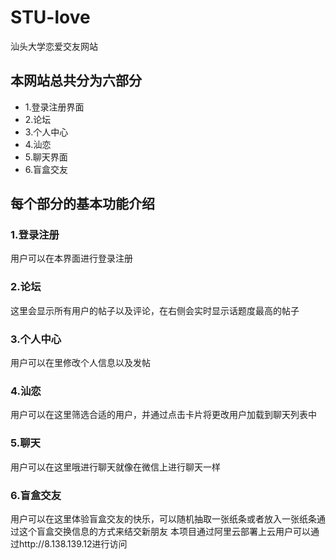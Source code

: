 # STU-love
汕头大学恋爱交友网站
## 本网站总共分为六部分
 - 1.登录注册界面
 - 2.论坛
 - 3.个人中心
 - 4.汕恋
 - 5.聊天界面
 - 6.盲盒交友
## 每个部分的基本功能介绍
### 1.登录注册
用户可以在本界面进行登录注册
### 2.论坛
这里会显示所有用户的帖子以及评论，在右侧会实时显示话题度最高的帖子
### 3.个人中心
用户可以在里修改个人信息以及发帖
### 4.汕恋
用户可以在这里筛选合适的用户，并通过点击卡片将更改用户加载到聊天列表中
### 5.聊天
用户可以在这里哦进行聊天就像在微信上进行聊天一样
### 6.盲盒交友
用户可以在这里体验盲盒交友的快乐，可以随机抽取一张纸条或者放入一张纸条通过这个盲盒交换信息的方式来结交新朋友
本项目通过阿里云部署上云用户可以通过http://8.138.139.12进行访问
